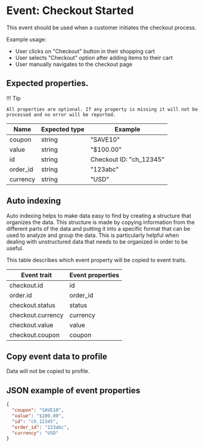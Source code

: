 # Event: Checkout Started

This event should be used when a customer initiates the checkout process.

Example usage:

* User clicks on "Checkout" button in their shopping cart
* User selects "Checkout" option after adding items to their cart
* User manually navigates to the checkout page

## Expected properties.

!!! Tip

    All properties are optional. If any property is missing it will not be processed and no error will be reported.

| Name     | Expected type   | Example                                 |
|----------|-----------------|-----------------------------------------|
| coupon   | string          | "SAVE10"                                |
| value    | string          | "$100.00"                               |
| id       | string          | Checkout ID: "ch_12345"                              |
| order_id | string          | "123abc"                                |
| currency | string          | "USD"                                   |

## Auto indexing

Auto indexing helps to make data easy to find by creating a structure that organizes the data. This structure is made by
copying information from the different parts of the data and putting it into a specific format that can be used to
analyze and group the data. This is particularly helpful when dealing with unstructured data that needs to be organized
in order to be useful.

This table describes which event property will be copied to event traits.

| Event trait       | Event properties   |
|-------------------|--------------------|
| checkout.id       | id                 |
| order.id          | order_id           |
| checkout.status   | status             |
| checkout.currency | currency           |
| checkout.value    | value              |
| checkout.coupon   | coupon             | 

## Copy event data to profile

Data will not be copied to profile.

## JSON example of event properties

```json
{
  "coupon": "SAVE10",
  "value": "$100.00",
  "id": "ch_12345",
  "order_id": "123abc",
  "currency": "USD"
}
```